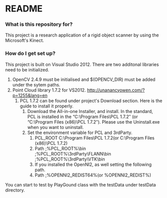 # README #

### What is this repository for? ###

This project is a research application of a rigid object scanner by using the Microsoft's Kinect.

### How do I get set up? ###

This project is built on Visual Studio 2012.
There are two additonal libraries need to be initialized.

1. OpenCV 2.4.9 must be initialised and $(OPENCV_DIR) must be added under the sytem paths.
2. Point Cloud library 1.7.2 for VS2012. http://unanancyowen.com/?p=1255&lang=en
    1. PCL 1.7.2 can be found under project's Download section. Here is the guide to install it properly.
        1. Download the All-in-one Installer, and install. In the standard, PCL is installed in the “C:\Program Files\PCL 1.7.2″ (or “C:\Program Files (x86)\PCL 1.7.2″). Please use the Uninstall.exe when you want to uninstall.
        2. Set the environment variable for PCL and 3rdParty.
            1. PCL_ROOT	C:\Program Files\PCL 1.7.2(or C:\Program Files (x86)\PCL 1.7.2)
            2. Path	;%PCL_ROOT%\bin  ;%PCL_ROOT%\3rdParty\FLANN\bin  ;%PCL_ROOT%\3rdParty\VTK\bin
            3. If you installed the OpenNI2, as well setting the following path.
            4. Path	;%OPENNI2_REDIST64%(or %OPENNI2_REDIST%)

You can start to test by PlayGound class with the testData under testData directory.